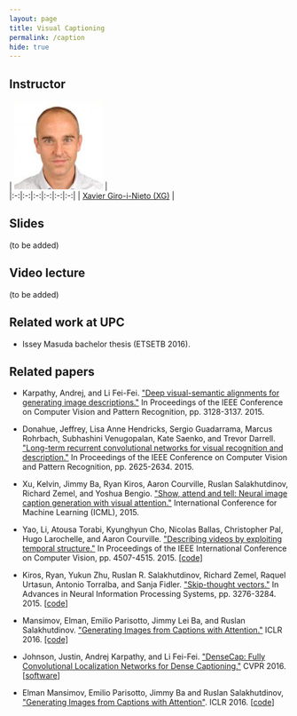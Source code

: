 ```yaml
---
layout: page
title: Visual Captioning
permalink: /caption
hide: true
---
```


## Instructor

| ![Xavier Giro-i-Nieto][XavierGiro-photo] |  
|:-:|:-:|:-:|:-:|:-:|:-:|
| [Xavier Giro-i-Nieto (XG)](XavierGiro-web) |

[XavierGiro-web]: https://imatge.upc.edu/web/people/xavier-giro
[XavierGiro-photo]: img/instructors/XavierGiro.jpg "Xavier Giro-i-Nieto"

## Slides

(to be added)

## Video lecture

(to be added)

## Related work at UPC

* Issey Masuda bachelor thesis (ETSETB 2016).


## Related papers

* Karpathy, Andrej, and Li Fei-Fei. ["Deep visual-semantic alignments for generating image descriptions."](http://cs.stanford.edu/people/karpathy/deepimagesent/) In Proceedings of the IEEE Conference on Computer Vision and Pattern Recognition, pp. 3128-3137. 2015.

* Donahue, Jeffrey, Lisa Anne Hendricks, Sergio Guadarrama, Marcus Rohrbach, Subhashini Venugopalan, Kate Saenko, and Trevor Darrell. ["Long-term recurrent convolutional networks for visual recognition and description."](http://jeffdonahue.com/lrcn/) In Proceedings of the IEEE Conference on Computer Vision and Pattern Recognition, pp. 2625-2634. 2015.

* Xu, Kelvin, Jimmy Ba, Ryan Kiros, Aaron Courville, Ruslan Salakhutdinov, Richard Zemel, and Yoshua Bengio. ["Show, attend and tell: Neural image caption generation with visual attention."](http://kelvinxu.github.io/projects/capgen.html) International Conference for Machine Learning (ICML), 2015.

* Yao, Li, Atousa Torabi, Kyunghyun Cho, Nicolas Ballas, Christopher Pal, Hugo Larochelle, and Aaron Courville. ["Describing videos by exploiting temporal structure."](http://www.cv-foundation.org/openaccess/content_iccv_2015/html/Yao_Describing_Videos_by_ICCV_2015_paper.html) In Proceedings of the IEEE International Conference on Computer Vision, pp. 4507-4515. 2015. [[code]](https://github.com/yaoli/arctic-capgen-vid)

* Kiros, Ryan, Yukun Zhu, Ruslan R. Salakhutdinov, Richard Zemel, Raquel Urtasun, Antonio Torralba, and Sanja Fidler. ["Skip-thought vectors."](http://papers.nips.cc/paper/5950-skip-thought-vectors) In Advances in Neural Information Processing Systems, pp. 3276-3284. 2015. [[code](https://github.com/ryankiros/skip-thoughts)]

* Mansimov, Elman, Emilio Parisotto, Jimmy Lei Ba, and Ruslan Salakhutdinov. ["Generating Images from Captions with Attention."](http://arxiv.org/abs/1511.02793) ICLR 2016. [[code]](http://gitxiv.com/posts/CLLSLp8cprcbpayCn/generating-images-from-captions-with-attention)

* Johnson, Justin, Andrej Karpathy, and Li Fei-Fei. ["DenseCap: Fully Convolutional Localization Networks for Dense Captioning."](https://cs.stanford.edu/people/karpathy/densecap/) CVPR 2016. [[software](https://github.com/jcjohnson/densecap)]

* Elman Mansimov, Emilio Parisotto, Jimmy Ba and Ruslan Salakhutdinov, ["Generating Images from Captions with Attention"](http://arxiv.org/abs/1511.02793). ICLR 2016. [[code](https://github.com/emansim/text2image)]
